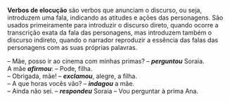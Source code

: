**Verbos de elocução** são verbos que anunciam o discurso, ou seja, introduzem uma fala, indicando as atitudes e ações das personagens. São usados primeiramente para introduzir o discurso direto, quando ocorre a transcrição exata da fala das personagens, mas introduzem também o discurso indireto, quando o narrador reproduzir a essência das falas das personagens com as suas próprias palavras.

– Mãe, posso ir ao cinema com minhas primas? – **_perguntou_** Soraia.  
A mãe **_afirmou_**:
– Pode, filha.   
– Obrigada, mãe! – **_exclamou_**, alegre, a filha.  
– A que horas vocês vão? – **_indagou_** a mãe.  
– Ainda não sei. – **_respondeu_** Soraia – Vou perguntar à prima Ana.